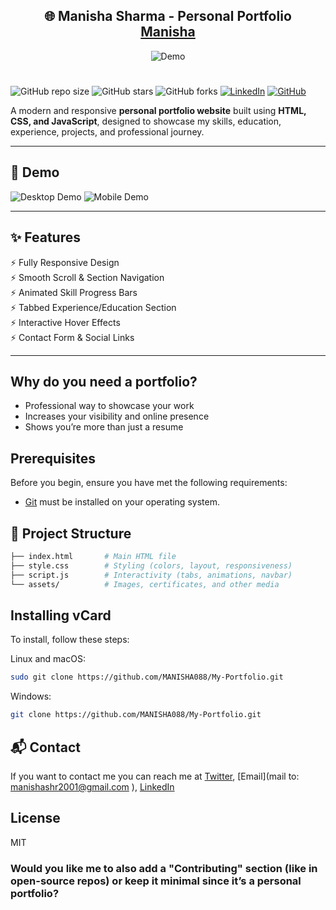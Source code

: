 <h2 align="center">
  🌐 Manisha Sharma - Personal Portfolio <br/>
  <a href="https://MANISHA088.github.io/My-Portfolio/" target="_blank">Manisha</a>
</h2>
<div align="center">
  <img alt="Demo" src="./Images/readme-img1.png" />
</div>

# 

![GitHub repo size](https://img.shields.io/github/repo-size/MANISHA088/My-Portfolio)
![GitHub stars](https://img.shields.io/github/stars/MANISHA088/My-Portfolio?style=social)
![GitHub forks](https://img.shields.io/github/forks/MANISHA088/My-Portfolio?style=social)
[![LinkedIn](https://img.shields.io/badge/LinkedIn-Connect-blue)](https://www.linkedin.com/in/manisha-da08/)
[![GitHub](https://img.shields.io/badge/GitHub-Follow-black)](https://github.com/MANISHA088)

A modern and responsive **personal portfolio website** built using **HTML, CSS, and JavaScript**, designed to showcase my skills, education, experience, projects, and professional journey.

---

## 📸 Demo

![Desktop Demo](./website-demo-image/desktop.png "Desktop Demo")
![Mobile Demo](./website-demo-image/mobile.png "Mobile Demo")


---

## ✨ Features

⚡️ Fully Responsive Design  
⚡️ Smooth Scroll & Section Navigation  
⚡️ Animated Skill Progress Bars  
⚡️ Tabbed Experience/Education Section  
⚡️ Interactive Hover Effects  
⚡️ Contact Form & Social Links  

---

## Why do you need a portfolio?

- Professional way to showcase your work
- Increases your visibility and online presence
- Shows you’re more than just a resume

## Prerequisites

Before you begin, ensure you have met the following requirements:

* [Git](https://git-scm.com/downloads "Download Git") must be installed on your operating system.


## 📂 Project Structure

```bash
├── index.html       # Main HTML file
├── style.css        # Styling (colors, layout, responsiveness)
├── script.js        # Interactivity (tabs, animations, navbar)
└── assets/          # Images, certificates, and other media
```

## Installing vCard

To install, follow these steps:

Linux and macOS:

```bash
sudo git clone https://github.com/MANISHA088/My-Portfolio.git
```

Windows:

```bash
git clone https://github.com/MANISHA088/My-Portfolio.git
```

## 📬 Contact

If you want to contact me you can reach me at [Twitter](https://www.x.com/codewithsadee_), [Email](mail to: manishashr2001@gmail.com ), [LinkedIn](https://www.linkedin.com/in/manisha-da08)

## License

MIT

### Would you like me to also **add a "Contributing" section** (like in open-source repos) or keep it minimal since it’s a personal portfolio?
